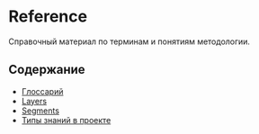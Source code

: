 # Reference

Справочный материал по терминам и понятиям методологии.

## Содержание

- [Глоссарий](glossary.md)
- [Layers](layers/readme.md)
- [Segments](segments/readme.md)
- [Типы знаний в проекте](knowledge-types.md)
